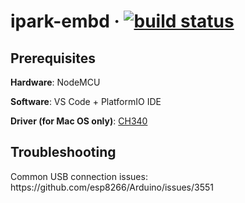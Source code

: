 <h1> 
    ipark-embd &middot;
    <a href="https://travis-ci.com/iparkmse/ipark-embd"><img src="https://travis-ci.com/iparkmse/ipark-embd.svg?branch=master" alt="build status"></a>
</h1>

<h2> Prerequisites </h2>  
<p><b>Hardware</b>: NodeMCU </p>  
<p><b>Software</b>: VS Code + PlatformIO IDE </p>
<p><b>Driver (for Mac OS only)</b>: <a href="http://www.wch.cn/download/CH341SER_MAC_ZIP.html">CH340</a></p>

<h2>Troubleshooting </h3>
Common USB connection issues: https://github.com/esp8266/Arduino/issues/3551
